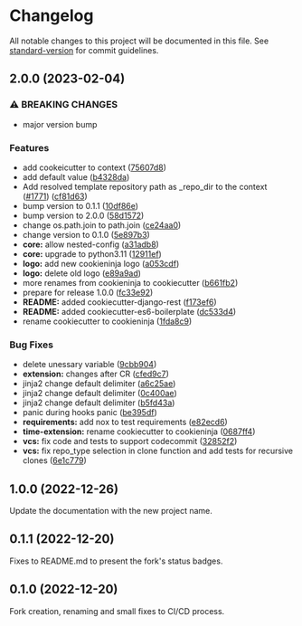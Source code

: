 # Changelog

All notable changes to this project will be documented in this file. See [standard-version](https://github.com/conventional-changelog/standard-version) for commit guidelines.

## 2.0.0 (2023-02-04)


### ⚠ BREAKING CHANGES

* major version bump

### Features

* add cookeicutter to context ([75607d8](https://github.com/yuvaldolev/cookieninja/commit/75607d8b44168bf3268b6e9e9a49abc22771e147))
* add default value ([b4328da](https://github.com/yuvaldolev/cookieninja/commit/b4328da477749804fc974d058001a9aa4bc9abf6))
* Add resolved template repository path as _repo_dir to the context ([#1771](https://github.com/yuvaldolev/cookieninja/issues/1771)) ([cf81d63](https://github.com/yuvaldolev/cookieninja/commit/cf81d63bf3d82e1739db73bcbed6f1012890e33e))
* bump version to 0.1.1 ([10df86e](https://github.com/yuvaldolev/cookieninja/commit/10df86ef8c317657569b6547c8de9128bb3bbeae))
* bump version to 2.0.0 ([58d1572](https://github.com/yuvaldolev/cookieninja/commit/58d1572e22979bdf49da28edac47c69fb243e48a))
* change os.path.join to path.join ([ce24aa0](https://github.com/yuvaldolev/cookieninja/commit/ce24aa019c4cdacece99041b06048204f6986277))
* change version to 0.1.0 ([5e897b3](https://github.com/yuvaldolev/cookieninja/commit/5e897b37487ca1d3f53ad6558a24613a84d0fb90))
* **core:** allow nested-config ([a31adb8](https://github.com/yuvaldolev/cookieninja/commit/a31adb8fc9d42b17044b3751303e61f49d0fa024))
* **core:** upgrade to python3.11 ([12911ef](https://github.com/yuvaldolev/cookieninja/commit/12911ef1e22e6d343bb390ab0a25a414bda96b5d))
* **logo:** add new cookieninja logo ([a053cdf](https://github.com/yuvaldolev/cookieninja/commit/a053cdff45d74db45d385884bcb576f1bb0bd7b1))
* **logo:** delete old logo ([e89a9ad](https://github.com/yuvaldolev/cookieninja/commit/e89a9ad949cd8da23786b5134e51d614dc4908ed))
* more renames from cookieninja to cookiecutter ([b661fb2](https://github.com/yuvaldolev/cookieninja/commit/b661fb26a6bdd4665354661987f9628dafd1bc60))
* prepare for release 1.0.0 ([fc33e92](https://github.com/yuvaldolev/cookieninja/commit/fc33e9292070b268a5d333ecf5a832f02ef5d331))
* **README:** added cookiecutter-django-rest ([f173ef6](https://github.com/yuvaldolev/cookieninja/commit/f173ef6818d179ed4f21ef899cad49bcb080b9f3))
* **README:** added cookiecutter-es6-boilerplate ([dc533d4](https://github.com/yuvaldolev/cookieninja/commit/dc533d4db6c7f2ff54f0b8549bc982659d83e075))
* rename cookiecutter to cookieninja ([1fda8c9](https://github.com/yuvaldolev/cookieninja/commit/1fda8c951ff7eb9b0719c820b28e58503ab5702a))


### Bug Fixes

* delete unessary variable ([9cbb904](https://github.com/yuvaldolev/cookieninja/commit/9cbb9045452201674e2b62b694365ebeae318b79))
* **extension:** changes after CR ([cfed9c7](https://github.com/yuvaldolev/cookieninja/commit/cfed9c7495a36566acdedaf6925e1934dcc911d4))
* jinja2 change default delimiter ([a6c25ae](https://github.com/yuvaldolev/cookieninja/commit/a6c25ae6d25bfacb2613032a683d9b6ca1e973de))
* jinja2 change default delimiter ([0c400ae](https://github.com/yuvaldolev/cookieninja/commit/0c400aed8901a191b4885dfdcf95004868b61919))
* jinja2 change default delimiter ([b5fd43a](https://github.com/yuvaldolev/cookieninja/commit/b5fd43af964c0055d0ec3beae09240dff500188d))
* panic during hooks panic ([be395df](https://github.com/yuvaldolev/cookieninja/commit/be395df743648069c995618504aff66a07de4cf8))
* **requirements:** add nox to test requirements ([e82ecd6](https://github.com/yuvaldolev/cookieninja/commit/e82ecd6e9adebfd68f1573b124da2286bdfe1e70))
* **time-extension:** rename cookiecutter to cookieninja ([0687ff4](https://github.com/yuvaldolev/cookieninja/commit/0687ff476d0f13c9886751f55565a3261b29d8c4))
* **vcs:** fix code and tests to support codecommit ([32852f2](https://github.com/yuvaldolev/cookieninja/commit/32852f2198046ae4e57d942cdb7968b5e309f8ed))
* **vcs:** fix repo_type selection in clone function and add tests for recursive clones ([6e1c779](https://github.com/yuvaldolev/cookieninja/commit/6e1c779e23ddcfb361db8732af48fc9f521eb535))

## 1.0.0 (2022-12-26)

Update the documentation with the new project name.

## 0.1.1 (2022-12-20)

Fixes to README.md to present the fork's status badges.

## 0.1.0 (2022-12-20)

Fork creation, renaming and small fixes to CI/CD process.
